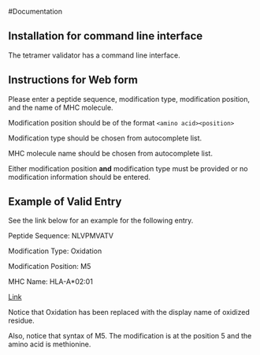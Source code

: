 #Documentation


## Installation for command line interface

The tetramer validator has a command line interface.  

## Instructions for Web form

Please enter a peptide sequence, modification type, modification position, and the name of MHC molecule. 

Modification position should be of the format `<amino acid><position>`

Modification type should be chosen from autocomplete list.

MHC molecule name should be chosen from autocomplete list.

Either modification position **and** modification type must be provided or no modification information should be entered.

## Example of Valid Entry

See the link below for an example for the following entry.

Peptide Sequence: NLVPMVATV

Modification Type: Oxidation

Modification Position: M5

MHC Name: HLA-A*02:01

[Link]()

Notice that Oxidation has been replaced with the display name of oxidized residue.  

Also, notice that syntax of M5.  The modification is at the position 5 and the amino acid is methionine. 
